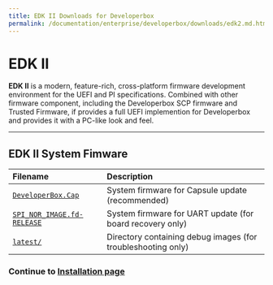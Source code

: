 ```yaml
---
title: EDK II Downloads for Developerbox
permalink: /documentation/enterprise/developerbox/downloads/edk2.md.html
---
```

# EDK II

**EDK II** is a modern, feature-rich, cross-platform firmware
development environment for the UEFI and PI specifications. Combined with other
firmware component, including the Developerbox SCP firmware and Trusted
Firmware, if provides a full UEFI implemention for Developerbox and provides
it with a PC-like look and feel.

***

## EDK II System Fimware

| Filename                                                                                                                                   | Description                                                  |
| :------------------                                                                                                                        | :-----------------------                                     |
| [`DeveloperBox.Cap`]()                 | System firmware for Capsule update (recommended)             |
| [`SPI_NOR_IMAGE.fd-RELEASE`]() | System firmware for UART update (for board recovery only)    |
| [`latest/`]()                                          | Directory containing debug images (for troubleshooting only) |

<!--
http://snapshots.linaro.org/components/kernel/leg-96boards-developerbox-edk2/latest/DeveloperBox.Cap
http://snapshots.linaro.org/components/kernel/leg-96boards-developerbox-edk2/latest/SPI_NOR_IMAGE.fd-RELEASE
http://snapshots.linaro.org/components/kernel/leg-96boards-developerbox-edk2/latest/
-->

### Continue to [Installation page](../installation/)
